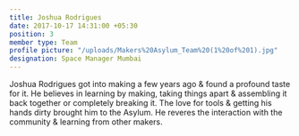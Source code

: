 ```yaml
---
title: Joshua Rodrigues
date: 2017-10-17 14:31:00 +05:30
position: 3
member type: Team
profile picture: "/uploads/Makers%20Asylum_Team%20(1%20of%201).jpg"
designation: Space Manager Mumbai
---
```


Joshua Rodrigues got into making a few years ago & found a profound taste for it. He believes in learning by making, taking things apart & assembling it back together or completely breaking it. The love for tools & getting his hands dirty  brought him to the Asylum. He reveres the interaction with the community & learning from other makers.